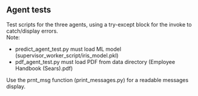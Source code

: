 ## Agent tests ##
Test scripts for the three agents, using a try-except block for the invoke to catch/display errors.  
Note:  
  - predict_agent_test.py must load ML model (supervisor_worker_script/iris_model.pkl)
  - pdf_agent_test.py must load PDF from data directory (Employee Handbook (Sears).pdf)

Use the prnt_msg function (print_messages.py) for a readable messages display.
